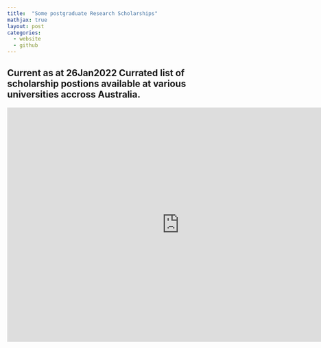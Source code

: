 ```yaml
---
title:  "Some postgraduate Research Scholarships"
mathjax: true
layout: post
categories:
  - website
  - github
---
```




## Current as at 26Jan2022 Currated list of scholarship postions available at various universities accross Australia.

<iframe width="802" height="546" frameborder="0" scrolling="no" src="https://onedrive.live.com/embed?resid=B13E60F3FD0FA7A3%21174134&authkey=%21ACrpfwny7_SNPao&em=2&wdAllowInteractivity=False&wdHideGridlines=True&wdHideHeaders=True&wdDownloadButton=True&wdInConfigurator=True"></iframe>



